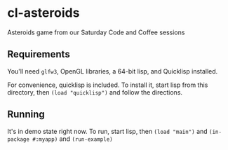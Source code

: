 # cl-asteroids
Asteroids game from our Saturday Code and Coffee sessions

## Requirements
You'll need `glfw3`, OpenGL libraries, a 64-bit lisp, and Quicklisp installed.

For convenience, quicklisp is included. To install it, start lisp from this directory, then `(load "quicklisp")` and follow the directions.

## Running
It's in demo state right now. To run, start lisp, then `(load "main")` and `(in-package #:myapp)` and `(run-example)`
